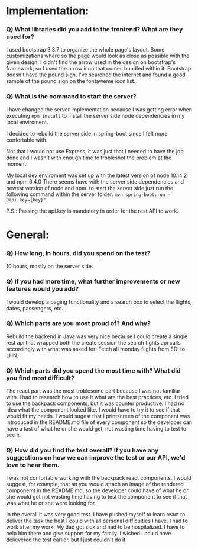 
# Implementation:

### Q) What libraries did you add to the frontend? What are they used for?

I used bootstrap 3.3.7 to organize the whole page's layout. Some customizations where so the page would look as close as possible with the given design. I didn't find the arrow used in the design on bootstrap's framework, so I used the arrow icon that comes bundled within it. Bootstrap doesn't have the pound sign. I've searched the internet and found a good sample of the pound sign on the fontaweme icon list. 

### Q) What is the command to start the server?

I have changed the server implementation because I was getting error when executing
`npm install` to install the server side node dependencies in my local enviroment.

I decided to rebuild the server side in spring-boot since I felt more confortable with.

Not that I would not use Express, it was just that I needed to have the job done and I wasn't with enough time to trobleshot the problem at the moment.

My local dev enviroment was set up with the latest version of node 10.14.2 and npm 6.4.0 There seems have with the server side dependencies and newest version of node and npm. to start the server side just run the following command within the server folder: `mvn spring-boot:run -Dapi.key={key}"`

P.S.: Passing the api.key is mandatory in order for the rest API to work.

# General:

### Q) How long, in hours, did you spend on the test?

10 hours, mostly on the server side.

### Q) If you had more time, what further improvements or new features would you add?

I would develop a paging functionality and a search box to select the flights, dates, passengers, etc.

### Q) Which parts are you most proud of? And why?

Rebuild the backend in Java was very nice because I could create a single rest api that wrapped both the create session the search fights api calls accordingly with what was asked for: Fetch all monday flights from EDI to LHN.

### Q) Which parts did you spend the most time with? What did you find most difficult?

The react part was the most troblesome part because I was not familiar with. I had to research how to use it what are the best practices, etc. I tried to use the backpack components, but it was counter productive. I had no idea what the component looked
 like. I would have to try it to see if that would fit my needs. I would sugest that I printscreen of the component was introduced in the README.md file of every component so the developer can have a tast of what he or she would get, not wasting time having to test to see it.

### Q) How did you find the test overall? If you have any suggestions on how we can improve the test or our API, we'd love to hear them.

I was not confortable working with the backpack react components. I would suggest, for example, that an you would attach an image of the rendered componemt in the README.md, so the developer could have of what he or she would get not wasting time
 having to test the component to see if that was what he or she were looking for.

In the overall It was very good test. I have pushed myself to learn react to deliver the task the best I could with all personal difficulties I have. I had to work after my work. My dad got sick and had to be hospitalized. I have to help him there and give support for my family. I wished I could have delievered the test earlier, but I just couldn't do it.​
